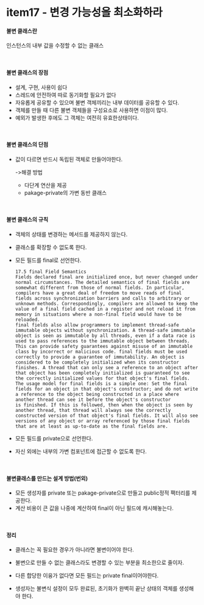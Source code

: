 # item17 - 변경 가능성을 최소화하라

#### 불변 클래스란

인스턴스의 내부 값을 수정할 수 없는 클래스



</br>

#### 불변 클래스의 장점

* 설계, 구현, 사용이 쉽다
* 스레드에 안전하여 따로 동기화할 필요가 없다
* 자유롭게 공유할 수 있으며 불변 객체끼리는 내부 데이터를 공유할 수 있다.
* 객체를 만들 때 다른 불변 객체들을 구성요소로 사용하면 이점이 많다.
* 예외가 발생한 후에도 그 객체는 여전히 유효한상태이다.



</br>

#### 불변 클래스의 단점

* 값이 다르면 반드시 독립된 객체로 만들어야한다.

  ->해결 방법

  * 다단계 연산을 제공
  * pakage-private의 가변 동반 클래스



</br>

#### 불변 클래스의 규칙

* 객체의 상태를 변경하는 메서드를 제공하지 않는다.

* 클래스를 확장할 수 없도록 한다.

* 모든 필드를 final로 선언한다.

  ```
  17.5 final Field Semantics
  Fields declared final are initialized once, but never changed under normal circumstances. The detailed semantics of final fields are somewhat different from those of normal fields. In particular, compilers have a great deal of freedom to move reads of final fields across synchronization barriers and calls to arbitrary or unknown methods. Correspondingly, compilers are allowed to keep the value of a final field cached in a register and not reload it from memory in situations where a non-final field would have to be reloaded.
  final fields also allow programmers to implement thread-safe immutable objects without synchronization. A thread-safe immutable object is seen as immutable by all threads, even if a data race is used to pass references to the immutable object between threads. This can provide safety guarantees against misuse of an immutable class by incorrect or malicious code. final fields must be used correctly to provide a guarantee of immutability. An object is considered to be completely initialized when its constructor finishes. A thread that can only see a reference to an object after that object has been completely initialized is guaranteed to see the correctly initialized values for that object's final fields. The usage model for final fields is a simple one: Set the final fields for an object in that object's constructor; and do not write a reference to the object being constructed in a place where another thread can see it before the object's constructor
  is finished. If this is followed, then when the object is seen by another thread, that thread will always see the correctly constructed version of that object's final fields. It will also see versions of any object or array referenced by those final fields that are at least as up-to-date as the final fields are.
  ```

* 모든 필드를 private으로 선언한다.

* 자신 외에는 내부의 가변 컴포넌트에 접근할 수 없도록 한다.



</br>

#### 불변클래스를 만드는 설계 방법(번외)

* 모든 생성자를 private 또는 pakage-private으로 만들고 public정적 팩터리를 제공한다.
* 계산 비용이 큰 값을 나중에 계산하여 final이 아닌 필드에 캐시해놓는다.



</br>

#### 정리

* 클래스는 꼭 필요한 경우가 아니라면 불변이어야 한다.

* 불변으로 만들 수 없는 클래스라도 변경할 수 있는 부분을 최소한으로 줄이자.

* 다른 합당한 이융가 없다면 모든 필드는 private final이어야한다.

* 생성자는 불변식 설정이 모두 완료된, 초기화가 완벽히 끝난 상태의 객체를 생성해야 한다.

  